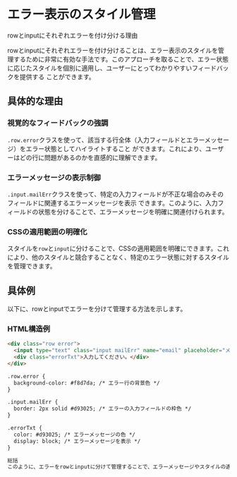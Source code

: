 # エラー表示のスタイル管理
rowとinputにそれぞれエラーを付け分ける理由

rowとinputにそれぞれエラーを付け分けることは、エラー表示のスタイルを管理するために非常に有効な手法です。このアプローチを取ることで、エラー状態に応じたスタイルを個別に適用し、ユーザーにとってわかりやすいフィードバックを提供する
ことができます。

## 具体的な理由

### 視覚的なフィードバックの強調
`.row.error`クラスを使って、該当する行全体（入力フィールドとエラーメッセージ）をエラー状態としてハイライトすること
ができます。これにより、ユーザーはどの行に問題があるのかを直感的に理解できます。

### エラーメッセージの表示制御
`.input.mailErr`クラスを使って、特定の入力フィールドが不正な場合のみそのフィールドに関連するエラーメッセージを表示
できます。このように、入力フィールドの状態を分けることで、エラーメッセージを明確に関連付けられます。


### CSSの適用範囲の明確化
スタイルを`row`と`input`に分けることで、CSSの適用範囲を明確にできます。これにより、他のスタイルと競合することなく、特定のエラー状態に対するスタイルを管理できます。

## 具体例

以下に、rowとinputでエラーを分けて管理する方法を示します。

### HTML構造例
```html
<div class="row error">
  <input type="text" class="input mailErr" name="email" placeholder="メールアドレス" />
  <div class="errorTxt">入力してください。</div>
</div>

.row.error {
  background-color: #f8d7da; /* エラー行の背景色 */
}

.input.mailErr {
  border: 2px solid #d93025; /* エラーの入力フィールドの枠色 */
}

.errorTxt {
  color: #d93025; /* エラーメッセージの色 */
  display: block; /* エラーメッセージを表示 */
}

総括
このように、エラーをrowとinputに分けて管理することで、エラーメッセージやスタイルの適用が柔軟になり、ユーザーがエラーを素早く特定しやすくなります。また、今後のスタイル変更や拡張にも対応しやすくなります。